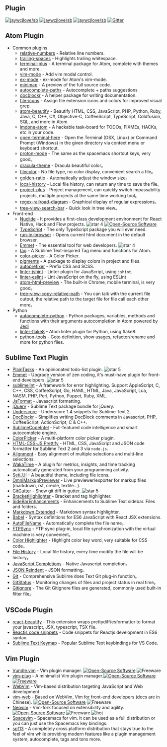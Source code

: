 Plugin
---

[![jaywcjlove/sb](https://jaywcjlove.github.io/sb/ico/awesome.svg)](https://github.com/jaywcjlove/awesome-mac) [![jaywcjlove/sb](https://jaywcjlove.github.io/sb/lang/english.svg)](editor-plugin.md) [![jaywcjlove/sb](https://jaywcjlove.github.io/sb/lang/chinese.svg)](editor-plugin-zh.md) [![Gitter](https://jaywcjlove.github.io/sb/ico/gitter.svg)](https://gitter.im/awesome-mac/cn?utm_source=badge&utm_medium=badge&utm_campaign=pr-badge)

## Atom Plugin

  * Common plugins
      * [relative-numbers](https://atom.io/packages/relative-numbers) - Relative line numbers.
      * [trailing-spaces](https://atom.io/packages/trailing-spaces) - Highlights trailing whitespace.
      * [terminal-plus](https://atom.io/packages/terminal-plus) - A terminal package for Atom, complete with themes and more.
      * [vim-mode](https://atom.io/packages/vim-mode) - Add vim modal control.
      * [ex-mode](https://atom.io/packages/ex-mode) - ex-mode for Atom's vim-mode.
      * [minimap](https://atom.io/packages/minimap) - A preview of the full source code.
      * [autocomplete-paths](https://atom.io/packages/autocomplete-paths) - Autocomplete + paths suggestions
      * [docblockr](https://atom.io/packages/docblockr) - A helper package for writing documentation.
      * [file-icons](https://atom.io/packages/file-icons) - Assign file extension icons and colors for improved visual grep.
      * [atom-beautify](https://atom.io/packages/atom-beautify) - Beautify HTML, CSS, JavaScript, PHP, Python, Ruby, Java, C, C++, C#, Objective-C, CoffeeScript, TypeScript, Coldfusion, SQL, and more in Atom.
      * [imdone-atom](https://atom.io/packages/imdone-atom) - A hackable task-board for TODOs, FIXMEs, HACKs, etc in your code.
      * [open-terminal-here](https://atom.io/packages/open-terminal-here) - Open the Terminal (OSX, Linux) or Command Prompt (Windows) in the given directory via context menu or keyboard shortcut.
      * [proton-mode](https://atom.io/packages/proton-mode) - The same as the spacemacs shortcut keys, very good。
      * [dracula-theme](https://atom.io/packages/dracula-theme) - Dracula beautiful color。
      * [filecolor](https://atom.io/packages/filecolor) - No file type, no color display, convenient search a file。
      * [golden-ratio](https://atom.io/packages/golden-ratio) - Automatically adjust the window size。
      * [local-history](https://atom.io/packages/local-history) - Local file history, can return any time to save the file。
      * [project-plus](https://atom.io/packages/project-plus) - Project management, can quickly switch impassability projects, multiple projects at the same time working tool。
      * [regex-railroad-diagram](https://atom.io/packages/regex-railroad-diagram) - Graphical display of regular expressions。
      * [tree-view-search-bar](https://atom.io/packages/tree-view-search-bar/) - Quick look in tree view。
  * Front-end
      * [Nuclide](http://nuclide.io) - It provides a first-class development environment for React Native, Hack and Flow projects. ![star 4][star4 Icon] [![Open-Source Software][OSS Icon]](https://github.com/facebook/nuclide)
      * [TypeScript](https://github.com/TypeStrong/atom-typescript) - The only TypeScript package you will ever need.
      * [run-in-browser](https://atom.io/packages/run-in-browser) - Opens current html document in the default browser.
      * [Emmet](https://atom.io/packages/emmet) - The essential tool for web developers. ![star 4][star4 Icon]
      * [tag](https://atom.io/packages/tag) - A Sublime Text-inspired Tag menu and functions for Atom.
      * [color-picker](https://atom.io/packages/color-picker) - A Color Picker.
      * [pigments](https://atom.io/packages/pigments) - A package to display colors in project and files.
      * [autoprefixer](https://atom.io/packages/autoprefixer) - Prefix CSS and SCSS.
      * [linter-jshint](https://atom.io/packages/linter-jshint) - Linter plugin for JavaScript, using `jshint`.
      * [linter-eslint](https://atom.io/packages/linter-eslint) - Lint JavaScript on the fly, using ESLint
      * [atom-html-preview](https://atom.io/packages/atom-html-preview) - The built-in Chrome, mobile terminal, is very good。
      * [tree-view-copy-relative-path](https://atom.io/packages/tree-view-copy-relative-path) - You can talk with the current file output, the relative path to the target file for file call each other more。
  * Python
      * [autocomplete-python](https://atom.io/packages/autocomplete-python) - Python packages, variables, methods and functions with their arguments autocompletion in Atom powered by [Jedi](https://github.com/davidhalter/jedi)
      * [linter-flake8](https://atom.io/packages/linter-flake8) - Atom linter plugin for Python, using flake8.
      * [python-tools](https://atom.io/packages/python-tools) - Goto definition, show usages, refactor/rename and more for python files.

## Sublime Text Plugin

  * [PlainTasks](https://packagecontrol.io/packages/PlainTasks) - An opinionated todo-list plugin. ![star 5][star5 Icon]
  * [Emmet](https://github.com/sergeche/emmet-sublime) - Upgrade version of zen coding, it's must-have plugin for front-end developers. ![star 5][star5 Icon]
  * [sublimelint](https://github.com/lunixbochs/sublimelint) - A framework for error highlighting. Support AppleScript, C, C++, CSS, CoffeeScript, Go, HAML, HTML, Java, JavaScript, Lua, NASM, PHP, Perl, Python, Puppet, Ruby, XML.
  * [JsFormat](https://packagecontrol.io/packages/JsFormat) - Javascript formatting.
  * [jQuery](https://packagecontrol.io/packages/jQuery) - Sublime Text package bundle for jQuery.
  * [Underscore](https://packagecontrol.io/packages/Underscore.js%20Snippets) - Underscore 1.4 snippets for Sublime Text 2.
  * [DocBlockr](https://packagecontrol.io/packages/DocBlockr) - Simplifies writing DocBlock comments in Javascript, PHP, CoffeeScript, ActionScript, C & C++.
  * [SublimeCodeIntel](https://packagecontrol.io/packages/SublimeCodeIntel) - Full-featured code intelligence and smart autocomplete engine.
  * [ColorPicker](https://packagecontrol.io/packages/ColorPicker) - A multi-platform color picker plugin.
  * [HTML-CSS-JS Prettify](https://packagecontrol.io/packages/HTML-CSS-JS%20Prettify) - HTML, CSS, JavaScript and JSON code formatter for Sublime Text 2 and 3 via `node.js`.
  * [Alignment](https://packagecontrol.io/packages/Alignment) - Easy alignment of multiple selections and multi-line selections.
  * [WakaTime](https://packagecontrol.io/packages/WakaTime) - A plugin for metrics, insights, and time tracking automatically generated from your programming activity.
  * [Seti_UI](https://packagecontrol.io/packages/Seti_UI) - A beautiful theme, including file icons.
  * [OmniMarkupPreviewer](https://packagecontrol.io/packages/OmniMarkupPreviewer) - Live previewer/exporter for markup files (markdown, rst, creole, textile...).
  * [GitGutter](https://packagecontrol.io/packages/GitGutter) - Show git diff in gutter. ![star 5][star5 Icon]
  * [BracketHighlighter](https://packagecontrol.io/packages/BracketHighlighter) - Bracket and tag highlighter.
  * [SideBarEnhancements](https://packagecontrol.io/packages/SideBarEnhancements) - Enhancements to Sublime Text sidebar. Files and folders.
  * [Markdown Extended](https://packagecontrol.io/packages/Markdown%20Extended) - Markdown syntax highlighter.
  * [Babel](https://packagecontrol.io/packages/Babel) - Syntax definitions for ES6 JavaScript with React JSX extensions.
  * [AutoFileName](https://packagecontrol.io/packages/AutoFileName) - Automatically complete the file name。
  * [FTPSync](https://packagecontrol.io/packages/FTPSync) - FTP sync plug-in, local file synchronization with the virtual machine is very convenient。
  * [Color Highlighter](https://packagecontrol.io/packages/Color%20Highlighter) - Highlight color key word, very suitable for CSS code。
  * [File History](https://packagecontrol.io/packages/File%20History) - Local file history, every time modify the file will be history。
  * [JavaScript Completions](https://packagecontrol.io/packages/JavaScript%20Completions) - Native Javascript completion。
  * [JSON Reindent](https://packagecontrol.io/packages/JSON%20Reindent) - JSON formatting。
  * [Git](https://packagecontrol.io/packages/Git) - Comprehensive Sublime does Text Git plug-in function。
  * [GitStatus](https://packagecontrol.io/packages/GitStatus) - Monitoring changes of files and project status in real time。
  * [Gitignore](https://packagecontrol.io/packages/Gitignore) - The Git Gitignore files are generated, commonly used built-in filter file。


## VSCode Plugin

  * [react-beautify](https://github.com/taichi/react-beautify) - This extension wraps prettydiff/esformatter to format your javascript, JSX, typescript, TSX file.
  * [Reactjs code snippets](https://github.com/xabikos/vscode-react) - Code snippets for Reactjs development in ES6 syntax.
  * [Sublime Text Keymap](https://github.com/Microsoft/vscode-sublime-keybindings) - Popular Sublime Text keybindings for VS Code.

## Vim Plugin

  * [Vundle.vim](https://github.com/VundleVim/Vundle.vim) - Vim plugin manager. [![Open-Source Software][OSS Icon]](https://github.com/VundleVim/Vundle.vim) ![Freeware][Freeware Icon]
  * [vim-plug](https://github.com/junegunn/vim-plug) - A minimalist Vim plugin manager.[![Open-Source Software][OSS Icon] ![Freeware][Freeware Icon]](https://github.com/junegunn/vim-plug)
  * [WebVim](https://github.com/krampstudio/webvim) - Vim-based distribution targeting JavaScript and Web development
  * [vim-web](https://github.com/jaywcjlove/vim-web) - Based on WebVim, Vim for front-end developers (docs are in Chinese). [![Open-Source Software][OSS Icon]](https://github.com/jaywcjlove/vim-web) ![Freeware][Freeware Icon]
  * [Neovim](https://neovim.io/) - Vim-fork focused on extensibility and agility. [![Open-Source Software][OSS Icon]](https://github.com/neovim/neovim) ![Freeware][Freeware Icon] ![hot][hot Icon]
  * [Spacevim](https://github.com/ctjhoa/spacevim) -  Spacemacs for vim. It can be used as a full distribution or you can just use the Spacemacs key bindings.
  * [spf13](http://vim.spf13.com/) - A completely cross platform distribution that stays true to the feel of vim while providing modern features like a plugin management system, autocomplete, tags and tons more.
    

[OSS Icon]: https://jaywcjlove.github.io/sb/ico/min-oss.svg
[Freeware Icon]: https://jaywcjlove.github.io/sb/ico/min-free.svg
[hot Icon]: https://jaywcjlove.github.io/sb/ico/min-hot.svg
[tuijian Icon]: https://jaywcjlove.github.io/sb/ico/min-tuijian.svg
[bibei Icon]: https://jaywcjlove.github.io/sb/ico/min-bibei.svg
[red Icon]: https://jaywcjlove.github.io/sb/star/red.svg
[app-store Icon]: https://jaywcjlove.github.io/sb/ico/min-app-store.svg
[star0 Icon]: https://jaywcjlove.github.io/sb/star/red0.svg
[star1 Icon]: https://jaywcjlove.github.io/sb/star/red1.svg
[star2 Icon]: https://jaywcjlove.github.io/sb/star/red2.svg
[star3 Icon]: https://jaywcjlove.github.io/sb/star/red3.svg
[star4 Icon]: https://jaywcjlove.github.io/sb/star/red4.svg
[star5 Icon]: https://jaywcjlove.github.io/sb/star/red5.svg
